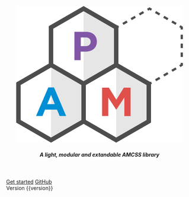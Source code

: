 <div sg-Hero>
    <header sg-Hero-Header>
        <div>
            <img
                src="kss-assets/img/logo.svg"
                alt="PAM"
                title="© 2016 WH GameTek All Rights Reserved"
                sg-Hero-Img animated="">
        </div>
        <h5 pam-typography="h5">
            A light, modular and extandable AMCSS library
        </h5>
    </header>
    <div sg-Hero-Cta>
        <a href="./section-getting-started.html" pam-Button="primary lg">Get started</a>
        <a href="https://github.com/mrgreentech/pam" pam-Button="primary outlined lg">GitHub</a>
    </div>
    <footer>
        <span pam-Tag="error">Version {{version}}</span>
    </footer>
</div>
